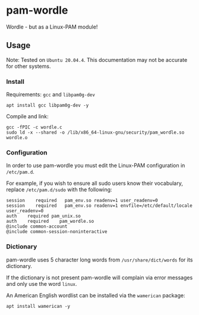 # pam-wordle

Wordle - but as a Linux-PAM module!

## Usage

Note: Tested on `Ubuntu 20.04.4`. This documentation may not be accurate for other systems.

### Install

Requirements: `gcc` and `libpam0g-dev`

`apt install gcc libpam0g-dev -y`

Compile and link:

```
gcc -fPIC -c wordle.c
sudo ld -x --shared -o /lib/x86_64-linux-gnu/security/pam_wordle.so wordle.o
```

### Configuration

In order to use pam-wordle you must edit the Linux-PAM configuration in `/etc/pam.d`.

For example, if you wish to ensure all sudo users know their vocabulary, replace `/etc/pam.d/sudo` with the following:

```
session    required   pam_env.so readenv=1 user_readenv=0
session    required   pam_env.so readenv=1 envfile=/etc/default/locale user_readenv=0
auth    required pam_unix.so
auth    required    pam_wordle.so
@include common-account
@include common-session-noninteractive
```

### Dictionary

pam-wordle uses 5 character long words from `/usr/share/dict/words` for its dictionary.

If the dictionary is not present pam-wordle will complain via error messages and only use the word `linux`.

An American English wordlist can be installed via the `wamerican` package:

`apt install wamerican -y`
